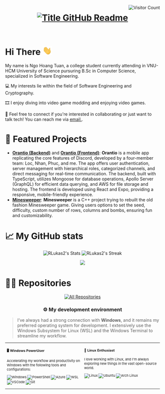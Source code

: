 <a href="https://visitorbadge.io/status?path=https%3A%2F%2Fgithub.com%2FRLukas2"><img align="right" src="https://api.visitorbadge.io/api/visitors?path=https%3A%2F%2Fgithub.com%2FRLukas2&countColor=%23263759" alt="Visitor Count" /></a>

<h1 style="text-align: center;">
  <a href="https://git.io/typing-svg" target="_blank">
    <img src="https://readme-typing-svg.demolab.com?font=Inter&weight=800&size=35&duration=3000&pause=500&vCenter=true&multiline=true&width=650&height=140&lines=%24+whoami;Ngo+Hoang+Tuan" alt="Title GitHub Readme" />
  </a>
</h1>
<br>

# Hi There <img src="https://raw.githubusercontent.com/RLukas2/RLukas2/refs/heads/master/assets/wave.gif" width="30px"/>

My name is Ngo Hoang Tuan, a college student currently attending in VNU-HCM University of Science pursuring B.Sc in Computer Science, specialized in Software Engineering.

💻 My interests lie within the field of Software Engineering and Cryptography.

🎞️ I enjoy diving into video game modding and enjoying video games.

💼 Feel free to connect if you're interested in collaborating or just want to talk tech! You can reach me via <a href="mailto:rickielukas@gmail.com">email.</a>.

# 🌟 Featured Projects

- **[Orantio (Backend)](https://github.com/mobile-apcs-ntploc21/mobile-backend)** and **[Orantio (Frontend)](https://github.com/mobile-apcs-ntploc21/mobile-frontend)**: **Orantio** is a mobile app replicating the core features of Discord, developed by a four-member team: Loc, Nhan, Phuc, and me. The app offers user authentication, server management with hierarchical roles, categorized channels, and direct messaging for real-time communication. The backend, built with TypeScript, utilizes Mongoose for database operations, Apollo Server (GraphQL) for efficient data querying, and AWS for file storage and hosting. The frontend is developed using React and Expo, providing a responsive, mobile-friendly experience.
- **[Minesweeper](https://github.com/RLukas2/minesweeper)**: **Minesweeper** is a C++ project trying to rebuilt the old fashion Minesweeper game. Giving users options to set the seed, difficulty, custom number of rows, columns and bombs, ensuring fun and customizability.

# 📈 My GitHub stats

<div class="badges-githubstats">
  <p align="center">
    <img src="https://github-readme-stats.vercel.app/api?username=RLukas2&theme=tokyonight&show_icons=true&hide_border=true&count_private=true" alt="RLukas2's Stats" height="165">
    <img src="https://github-readme-streak-stats.herokuapp.com/?user=RLukas2&theme=tokyonight&hide_border=true" alt="RLukas2's Streak" height="165">
  </p>
  <p align="center">
    <img src="https://github-readme-stats.vercel.app/api/top-langs/?username=RLukas2&langs_count=5&theme=tokyonight&hide_border=true"/>
  </p>
</div>

# 👨‍💻 Repositories

<p align="center">
  <a href="https://github.com/RLukas2?tab=repositories">
    <img alt="All Repositories" title="All Repositories" src="https://custom-icon-badges.demolab.com/badge/-Click%20Here%20For%20All%20My%20Repos-1F222E?style=for-the-badge&logoColor=white&logo=repo"/>
  </a>
</p>

### <p align="center">⚙️ My development environment </p>

> I’ve always had a strong connection with **Windows**, and it remains my preferred operating system for development. I extensively use the Windows Subsystem for Linux (WSL) and the Windows Terminal to streamline my workflow.

<div class="table-devenvironment">
  <table style="font-size: 11px">
  <tr>
  <td valign="top" width="50%">

#### 🖥️ Windows PowerUser

Accelerating my workflow and productivity on Windows with the following tools and configurations:

  ![Windows](https://img.shields.io/badge/-Windows-0078D6?style=flat&logo=windows&logoColor=white)
  ![PowerShell](https://img.shields.io/badge/-PowerShell-5391FE?style=flat&logo=powershell&logoColor=white)
  ![Azure](https://img.shields.io/badge/-Azure-0078D4?style=flat&logo=microsoft-azure&logoColor=white)
  ![WSL](https://img.shields.io/badge/-WSL-0D1117?style=flat&logo=windows-subsystem-for-linux&logoColor=FCC624)
  ![VSCode](https://img.shields.io/badge/-Visual%20Studio%20Code-007ACC?style=flat&logo=visual-studio-code&logoColor=white)
  ![Git](https://img.shields.io/badge/-Git-F05032?style=flat&logo=git&logoColor=white)
  </td>
  <td valign="top" width="50%">

#### 🐧 Linux Enthusiast

I love working with Linux, and I'm always exploring new things in the vast open-source world.

  ![Linux](https://img.shields.io/badge/-Linux-000000?style=flat&logo=linux&logoColor=FCC624)
  ![Ubuntu](https://img.shields.io/badge/-Ubuntu-E95420?style=flat&logo=ubuntu&logoColor=white)
  ![Arch Linux](https://img.shields.io/badge/-Arch%20Linux-1793D1?style=flat&logo=arch-linux&logoColor=white)
  </td>
  </tr>
  </table>
</div>
